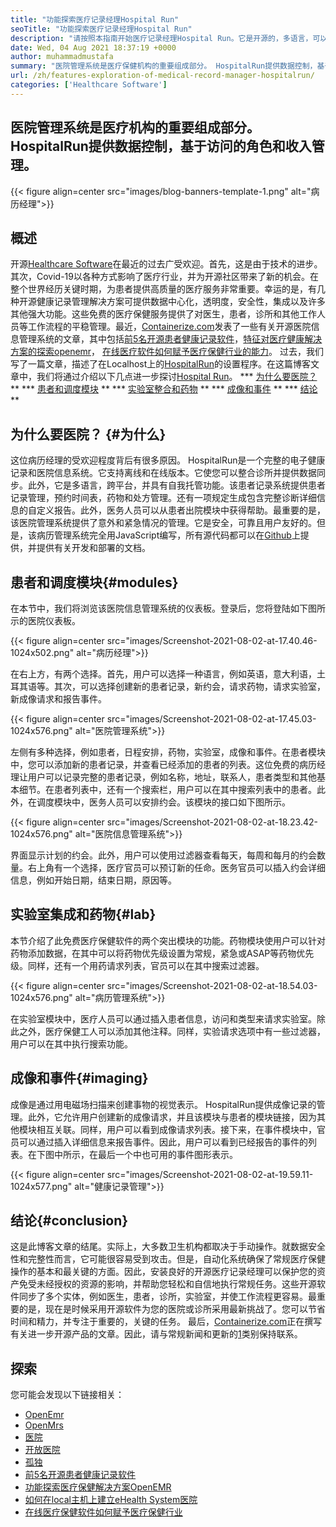 ```yaml
---
title: "功能探索医疗记录经理Hospital Run" 
seoTitle: "功能探索医疗记录经理Hospital Run" 
description: "请按照本指南开始医疗记录经理Hospital Run。它是开源的，多语言，可以自动化许多重要的过程。" 
date: Wed, 04 Aug 2021 18:37:19 +0000
author: muhammadmustafa
summary: "医院管理系统是医疗保健机构的重要组成部分。 HospitalRun提供数据控制，基于访问的角色和收入管理。" 
url: /zh/features-exploration-of-medical-record-manager-hospitalrun/
categories: ['Healthcare Software']
---
```


## 医院管理系统是医疗机构的重要组成部分。 HospitalRun提供数据控制，基于访问的角色和收入管理。

{{< figure align=center src="images/blog-banners-template-1.png" alt="病历经理">}}


## 概述
开源[Healthcare Software][1]在最近的过去广受欢迎。首先，这是由于技术的进步。其次，Covid-19以各种方式影响了医疗行业，并为开源社区带来了新的机会。在整个世界经历关键时期，为患者提供高质量的医疗服务非常重要。幸运的是，有几种开源健康记录管理解决方案可提供数据中心化，透明度，安全性，集成以及许多其他强大功能。这些免费的医疗保健服务提供了对医生，患者，诊所和其他工作人员等工作流程的平稳管理。最近，[Containerize.com][2]发表了一些有关开源医院信息管理系统的文章，其中包括[前5名开源患者健康记录软件][3]，[特征对医疗健康解决方案的探索openemr][4]， [在线医疗软件如何赋予医疗保健行业的能力][5]。
过去，我们写了一篇文章，描述了在Localhost上的[HospitalRun][6]的设置程序。在这篇博客文章中，我们将通过介绍以下几点进一步探讨[Hospital Run][6]。
  *** [为什么要医院？][7] **
  *** [患者和调度模块][8] **
  *** [实验室整合和药物][9] **
  *** [成像和事件][10] **
  *** [结论][11] **

## 为什么要医院？ {#为什么}
这位病历经理的受欢迎程度背后有很多原因。 HospitalRun是一个完整的电子健康记录和医院信息系统。它支持离线和在线版本。它使您可以整合诊所并提供数据同步。此外，它是多语言，跨平台，并具有自我托管功能。该患者记录系统提供患者记录管理，预约时间表，药物和处方管理。还有一项规定生成包含完整诊断详细信息的自定义报告。此外，医务人员可以从患者出院模块中获得帮助。最重要的是，该医院管理系统提供了意外和紧急情况的管理。它是安全，可靠且用户友好的。但是，该病历管理系统完全用JavaScript编写，所有源代码都可以在[Github][12]上提供，并提供有关开发和部署的文档。

## 患者和调度模块{#modules}
在本节中，我们将浏览该医院信息管理系统的仪表板。登录后，您将登陆如下图所示的医院仪表板。

{{< figure align=center src="images/Screenshot-2021-08-02-at-17.40.46-1024x502.png" alt="病历经理">}}

在右上方，有两个选择。首先，用户可以选择一种语言，例如英语，意大利语，土耳其语等。其次，可以选择创建新的患者记录，新约会，请求药物，请求实验室，新成像请求和报告事件。

{{< figure align=center src="images/Screenshot-2021-08-02-at-17.45.03-1024x576.png" alt="医院管理系统">}}

左侧有多种选择，例如患者，日程安排，药物，实验室，成像和事件。在患者模块中，您可以添加新的患者记录，并查看已经添加的患者的列表。这位免费的病历经理让用户可以记录完整的患者记录，例如名称，地址，联系人，患者类型和其他基本细节。在患者列表中，还有一个搜索栏，用户可以在其中搜索列表中的患者。此外，在调度模块中，医务人员可以安排约会。该模块的接口如下图所示。

{{< figure align=center src="images/Screenshot-2021-08-02-at-18.23.42-1024x576.png" alt="医院信息管理系统">}}

界面显示计划的约会。此外，用户可以使用过滤器查看每天，每周和每月的约会数量。右上角有一个选择，医疗官员可以预订新的任命。医务官员可以插入约会详细信息，例如开始日期，结束日期，原因等。

## 实验室集成和药物{#lab}
本节介绍了此免费医疗保健软件的两个突出模块的功能。药物模块使用户可以针对药物添加数据，在其中可以将药物优先级设置为常规，紧急或ASAP等药物优先级。同样，还有一个用药请求列表，官员可以在其中搜索过滤器。

{{< figure align=center src="images/Screenshot-2021-08-02-at-18.54.03-1024x576.png" alt="病历管理系统">}}

在实验室模块中，医疗人员可以通过插入患者信息，访问和类型来请求实验室。除此之外，医疗保健工人可以添加其他注释。同样，实验请求选项中有一些过滤器，用户可以在其中执行搜索功能。

## 成像和事件{#imaging}
成像是通过用电磁场扫描来创建事物的视觉表示。 HospitalRun提供成像记录的管理。此外，它允许用户创建新的成像请求，并且该模块与患者的模块链接，因为其他模块相互关联。同样，用户可以看到成像请求列表。接下来，在事件模块中，官员可以通过插入详细信息来报告事件。因此，用户可以看到已经报告的事件的列表。在下图中所示，在最后一个中也可用的事件图形表示。

{{< figure align=center src="images/Screenshot-2021-08-02-at-19.59.11-1024x577.png" alt="健康记录管理">}}


## 结论{#conclusion}
这是此博客文章的结尾。实际上，大多数卫生机构都取决于手动操作。就数据安全性和完整性而言，它可能很容易受到攻击。但是，自动化系统确保了常规医疗保健操作的基本和最关键的方面。因此，安装良好的开源医疗记录经理可以保护您的资产免受未经授权的资源的影响，并帮助您轻松和自信地执行常规任务。这些开源软件同步了多个实体，例如医生，患者，诊所，实验室，并使工作流程更容易。最重要的是，现在是时候采用开源软件为您的医院或诊所采用最新挑战了。您可以节省时间和精力，并专注于重要的，关键的任务。
最后，[Containerize.com][2]正在撰写有关进一步开源产品的文章。因此，请与常规新闻和更新的[1]类别保持联系。

## 探索
您可能会发现以下链接相关：
  * [OpenEmr][13]
  * [OpenMrs][14]
  * [医院][15]
  * [开放医院][16]
  * [孤独][17]
  * [前5名开源患者健康记录软件][3]
  * [功能探索医疗保健解决方案OpenEMR][4]
  * [如何在local主机上建立eHealth System医院][18]
  * [在线医疗保健软件如何赋予医疗保健行业][5]

  
[1]: https://products.containerize.com/healthcare-technologies/
[2]: https://www.containerize.com/
[3]: https://blog.containerize.com/2021/03/05/top-5-open-source-patient-record-management-software/
[4]: https://blog.containerize.com/healthcare-software/open-source-medical-software-openemr-features/
[5]: https://blog.containerize.com/2021/02/12/how-online-healthcare-software-empowers-healthcare-industry/
[6]: https://products.containerize.com/healthcare-technologies/hospitalrun/
[7]: #why
[8]: #modules
[9]: #lab
[10]: #imaging
[11]: #Conclusion
[12]: https://github.com/HospitalRun/hospitalrun
[13]: https://products.containerize.com/health-care-technologies/openemr
[14]: https://products.containerize.com/health-care-technologies/openmrs
[15]: https://products.containerize.com/healthcare-technologies/hospitalrun
[16]: https://products.containerize.com/healthcare-technologies/open-hospital
[17]: https://products.containerize.com/healthcare-technologies/solismed
[18]: https://blog.containerize.com/healthcare-software/how-to-install-hospitalrun-hospital-management-system/
